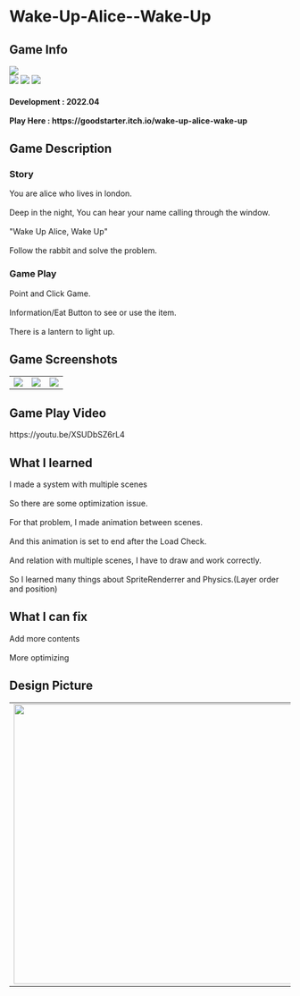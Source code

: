 # Wake-Up-Alice--Wake-Up
<div>
    <h2> Game Info </h2>
    <img src = "https://img.itch.zone/aW1nLzg2NDE1NDYucG5n/347x500/7%2BAG26.png"><br>
    <img src="https://img.shields.io/badge/Unity-yellow?style=flat-square&logo=Unity&logoColor=FFFFFF"/>
    <img src="https://img.shields.io/badge/Horror-black"/>
    <img src="https://img.shields.io/badge/Puzzle-purple"/>
    <h4> Development : 2022.04 <br><br>
    Play Here : https://goodstarter.itch.io/wake-up-alice-wake-up
    
  </div>
  <div>
    <h2> Game Description </h2>
    <h3> Story </h3>
     You are alice who lives in london.<br><br>
     Deep in the night, You can hear your name calling through the window.<br><br>
     "Wake Up Alice, Wake Up"<br><br>
    Follow the rabbit and solve the problem.
    <h3> Game Play </h3>
     Point and Click Game.<br><br>
     Information/Eat Button to see or use the item.<br><br>
     There is a lantern to light up. 
  </div>
  <div>
    <h2> Game Screenshots </h2>
      <table>
        <td><img src = "https://img.itch.zone/aW1hZ2UvMTQ4MTg0NS84ODQ0MzAzLnBuZw==/347x500/kOJfKI.png"></td>
        <td><img src = "https://img.itch.zone/aW1hZ2UvMTQ4MTg0NS84ODQ0MzA1LnBuZw==/347x500/AVV0sq.png"></td>
        <td><img src = "https://img.itch.zone/aW1hZ2UvMTQ4MTg0NS84ODQ0MzA0LnBuZw==/347x500/E2YKJS.png"></td>
      </table>
  </div>
    <div>
    <h2> Game Play Video </h2>
    https://youtu.be/XSUDbSZ6rL4
  </div>
  <div>
    <h2> What I learned </h2>
      I made a system with multiple scenes<br><br>
      So there are some optimization issue.<br><br>
      For that problem, I made animation between scenes.<br><br>
      And this animation is set to end after the Load Check.<br><br>
      And relation with multiple scenes, I have to draw and work correctly.<br><br>
      So I learned many things about SpriteRenderrer and Physics.(Layer order and position)
  </div>
  <div>
    <h2> What I can fix </h2>
      Add more contents<br><br>
      More optimizing
   <h2> Design Picture </h2>
   <table>
        <td><img src = "https://postfiles.pstatic.net/MjAyMjA0MTFfNTQg/MDAxNjQ5Njc5Mjc1MDYy.scIPPxZrUqD1IwGQFHNcEtM9pEki5LHxQOetbUeqlBAg.Dg9OApan3D7fS2uSO9xaqKeO8u0Z2rmKBYN3aBrUli8g.JPEG.tdj04131/20220411_211214.jpg?type=w773" height = 500></td>
        <td><img src = "https://postfiles.pstatic.net/MjAyMjA0MTFfMTIw/MDAxNjQ5Njc5Mjc1MDcz._pDf8x_2chUlTG4DIL4ggrqmolpUDaBMtGTZZ8cpPWEg.OxH-9lk8Gp59WZBNQycTtogBG6CRhB-cDZN-euzxksAg.JPEG.tdj04131/20220411_211237.jpg?type=w773" height = 500></td>
     <td><img src = "https://postfiles.pstatic.net/MjAyMjA0MTFfMTAz/MDAxNjQ5Njc5Mjc1NTYy.UOR3270-KfcJpc8XXaRSu3jCmNtEOoJMgTWfX9x1t-8g.LB2kQYzJfR4kNbOgUfElVM_nKw6_0aicBIONa5_j6n8g.JPEG.tdj04131/20220411_211253.jpg?type=w773" height = 500></td>
      </table>
  </div>
